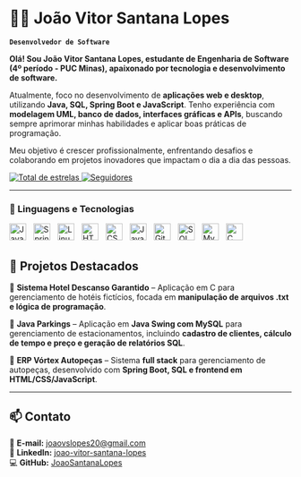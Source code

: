 # 🧑‍💻 João Vitor Santana Lopes

**`Desenvolvedor de Software`**


**Olá! Sou João Vitor Santana Lopes, estudante de Engenharia de Software (4º período - PUC Minas), apaixonado por tecnologia e desenvolvimento de software.**  

Atualmente, foco no desenvolvimento de **aplicações web e desktop**, utilizando **Java, SQL, Spring Boot e JavaScript**. Tenho experiência com **modelagem UML, banco de dados, interfaces gráficas e APIs**, buscando sempre aprimorar minhas habilidades e aplicar boas práticas de programação.  

Meu objetivo é crescer profissionalmente, enfrentando desafios e colaborando em projetos inovadores que impactam o dia a dia das pessoas.  
  


<p align="left">
    <a href="https://github.com/JoaoSantanaLopes?tab=repositories&sort=stargazers">
        <img 
            alt="Total de estrelas" 
            title="Total de estrelas GitHub" 
            src="https://custom-icon-badges.demolab.com/github/stars/JoaoSantanaLopes?color=55960c&style=for-the-badge&labelColor=488207&logo=star&label=estrelas"
        />
    </a>
    <a href="https://github.com/JoaoSantanaLopes?tab=followers">
        <img 
            alt="Seguidores" 
            title="Me siga no GitHub" 
            src="https://custom-icon-badges.demolab.com/github/followers/JoaoSantanaLopes?color=236ad3&labelColor=1155ba&style=for-the-badge&logo=github&label=Seguidores&logoColor=white"
        />
    </a>
   
</p>


---

### 🤖 Linguagens e Tecnologias


<img 
    align="left" 
    alt="Java" 
    title="Java"
    width="30px" 
    style="padding-right:10px;" 
    src="https://cdn.jsdelivr.net/gh/devicons/devicon/icons/java/java-original.svg"
/>
<img 
    align="left" 
    alt="Spring" 
    title="Spring"
    width="30px" 
    style="padding-right:10px;" 
    src="https://cdn.jsdelivr.net/gh/devicons/devicon/icons/spring/spring-original.svg" 
/>
<img 
    align="left" 
    alt="Linux" 
    title="Linux"
    width="30px" 
    style="padding-right:10px;" 
    src="https://cdn.jsdelivr.net/gh/devicons/devicon/icons/linux/linux-original.svg" 
/>
<img 
    align="left" 
    alt="HTML"
    title="HTML" 
    width="30px" 
    style="padding-right: 10px;" 
    src="https://cdn.jsdelivr.net/gh/devicons/devicon/icons/html5/html5-original.svg" 
/>
<img 
    align="left" 
    alt="CSS" 
    title="CSS"
    width="30px" 
    style="padding-right: 10px;" 
    src="https://cdn.jsdelivr.net/gh/devicons/devicon/icons/css3/css3-original.svg" 
/>
<img 
    align="left" 
    alt="JavaScript" 
    title="JavaScript"
    width="30px" 
    style="padding-right: 10px;" 
    src="https://cdn.jsdelivr.net/gh/devicons/devicon/icons/javascript/javascript-original.svg" 
/>
<img 
    align="left" 
    alt="Git" 
    title="Git"
    width="30px" 
    style="padding-right: 10px;" 
    src="https://cdn.jsdelivr.net/gh/devicons/devicon/icons/git/git-original.svg" 
/>
<img 
    align="left" 
    alt="SQL" 
    title="SQL"
    width="30px" 
    style="padding-right: 10px;" 
    src="https://cdn.jsdelivr.net/gh/devicons/devicon/icons/azuresqldatabase/azuresqldatabase-original.svg" 
/>
<img 
    align="left" 
    alt="MySQL" 
    title="MySQL"
    width="30px" 
    style="padding-right: 10px;" 
    src="https://cdn.jsdelivr.net/gh/devicons/devicon/icons/mysql/mysql-original.svg" 
/>
<img 
    align="left" 
    alt="C" 
    title="C"
    width="30px" 
    style="padding-right: 10px;" 
    src="https://cdn.jsdelivr.net/gh/devicons/devicon/icons/c/c-original.svg" 
/>


<br/>
<br/>

## 📌 Projetos Destacados  

🔹 **Sistema Hotel Descanso Garantido** – Aplicação em C para gerenciamento de hotéis fictícios, focada em **manipulação de arquivos .txt e lógica de programação**.  

🔹 **Java Parkings** – Aplicação em **Java Swing com MySQL** para gerenciamento de estacionamentos, incluindo **cadastro de clientes, cálculo de tempo e preço e geração de relatórios SQL**.  

🔹 **ERP Vórtex Autopeças** – Sistema **full stack** para gerenciamento de autopeças, desenvolvido com **Spring Boot, SQL e frontend em HTML/CSS/JavaScript**.  

---

## 📫 Contato  

📧 **E-mail:** joaovslopes20@gmail.com  
🔗 **LinkedIn:** [joao-vitor-santana-lopes](https://www.linkedin.com/in/joao-vitor-santana-lopes)  
💻 **GitHub:** [JoaoSantanaLopes](https://github.com/JoaoSantanaLopes)  

